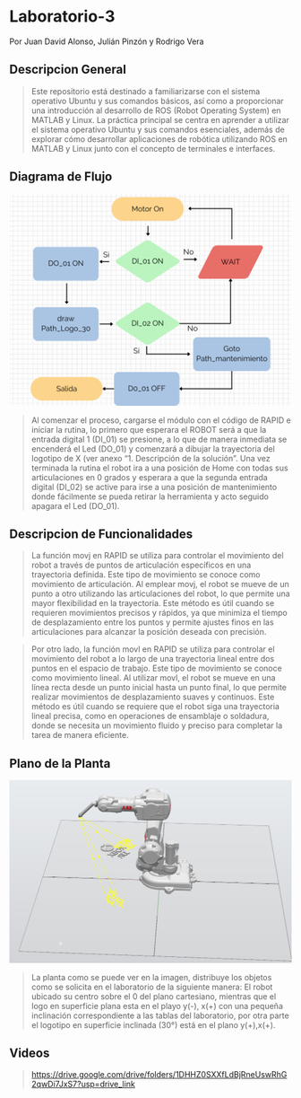 # Laboratorio-3
Por Juan David Alonso, Julián Pinzón y Rodrigo Vera

## Descripcion General
>Este repositorio está destinado a familiarizarse con el sistema operativo Ubuntu y sus comandos básicos, así como a proporcionar una introducción al desarrollo de ROS (Robot Operating System) en MATLAB y Linux. La práctica principal se centra en aprender a utilizar el sistema operativo Ubuntu y sus comandos esenciales, además de explorar cómo desarrollar aplicaciones de robótica utilizando ROS en MATLAB y Linux junto con el concepto de terminales e interfaces.
## Diagrama de Flujo
![Screenshot of a comment on a GitHub issue showing an image, added in the Markdown, of an Octocat smiling and raising a tentacle.](https://github.com/JuanAAlonso/Laboratorio1-Robtica-Industrial/blob/main/2.%20Diagrama%20de%20flujo/Diagrama%20de%20flujo%20acciones%20del%20robot.png)
>Al comenzar el proceso, cargarse el módulo con el código de RAPID e iniciar la rutina, lo primero que esperara el ROBOT será a que la entrada digital 1 (DI_01) se presione, a lo que de manera inmediata se encenderá el Led (DO_01) y comenzará a dibujar la trayectoria del logotipo de X (ver anexo “1. Descripción de la solución”. Una vez terminada la rutina el robot ira a una posición de Home con todas sus articulaciones en 0 grados y esperara a que la segunda entrada digital (DI_02) se active para irse a una posición de mantenimiento donde fácilmente se pueda retirar la herramienta y acto seguido apagara el Led (DO_01).
## Descripcion de Funcionalidades
>La función movj en RAPID se utiliza para controlar el movimiento del robot a través de puntos de articulación específicos en una trayectoria definida. Este tipo de movimiento se conoce como movimiento de articulación. Al emplear movj, el robot se mueve de un punto a otro utilizando las articulaciones del robot, lo que permite una mayor flexibilidad en la trayectoria. Este método es útil cuando se requieren movimientos precisos y rápidos, ya que minimiza el tiempo de desplazamiento entre los puntos y permite ajustes finos en las articulaciones para alcanzar la posición deseada con precisión.

>Por otro lado, la función movl en RAPID se utiliza para controlar el movimiento del robot a lo largo de una trayectoria lineal entre dos puntos en el espacio de trabajo. Este tipo de movimiento se conoce como movimiento lineal. Al utilizar movl, el robot se mueve en una línea recta desde un punto inicial hasta un punto final, lo que permite realizar movimientos de desplazamiento suaves y continuos. Este método es útil cuando se requiere que el robot siga una trayectoria lineal precisa, como en operaciones de ensamblaje o soldadura, donde se necesita un movimiento fluido y preciso para completar la tarea de manera eficiente.
## Plano de la Planta
![Screenshot of a comment on a GitHub issue showing an image, added in the Markdown, of an Octocat smiling and raising a tentacle.](https://github.com/JuanAAlonso/Laboratorio1-Robtica-Industrial/blob/main/3.%20Plano%20de%20planta%20de%20la%20unicación%20de%20cada%20uno%20de%20los%20elementos/Estación%20y%20distribución%20de%20objetos.PNG)
>La planta como se puede ver en la imagen, distribuye los objetos como se solicita en el laboratorio de la siguiente manera: El robot ubicado su centro sobre el 0 del plano cartesiano, mientras que el logo en superficie plana esta en el playo y(-), x(+) con una pequeña inclinación correspondiente a las tablas del laboratorio, por otra parte el logotipo en superficie inclinada (30°) está en el plano y(+),x(+).
## Videos
>https://drive.google.com/drive/folders/1DHHZ0SXXfLdBjRneUswRhG2qwDi7JxS7?usp=drive_link
